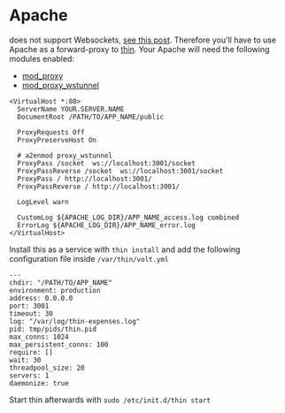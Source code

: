 # Apache

does not support Websockets, [see this post](https://github.com/phusion/passenger/issues/1202).
Therefore you'll have to use Apache as a forward-proxy to [thin](http://code.macournoyer.com/thin/).
Your Apache will need the following modules enabled:
- [mod_proxy](http://httpd.apache.org/docs/2.4/mod/mod_proxy.html)
- [mod_proxy_wstunnel](http://httpd.apache.org/docs/2.4/mod/mod_proxy_wstunnel.html)

```
<VirtualHost *:80>
  ServerName YOUR.SERVER.NAME
  DocumentRoot /PATH/TO/APP_NAME/public

  ProxyRequests Off
  ProxyPreserveHost On

  # a2enmod proxy_wstunnel
  ProxyPass /socket  ws://localhost:3001/socket
  ProxyPassReverse /socket  ws://localhost:3001/socket
  ProxyPass / http://localhost:3001/
  ProxyPassReverse / http://localhost:3001/

  LogLevel warn

  CustomLog ${APACHE_LOG_DIR}/APP_NAME_access.log combined
  ErrorLog ${APACHE_LOG_DIR}/APP_NAME_error.log
</VirtualHost>
```

Install this as a service with `thin install` and add the following configuration file inside `/var/thin/volt.yml`

```
---
chdir: "/PATH/TO/APP_NAME"
environment: production
address: 0.0.0.0
port: 3001
timeout: 30
log: "/var/log/thin-expenses.log"
pid: tmp/pids/thin.pid
max_conns: 1024
max_persistent_conns: 100
require: []
wait: 30
threadpool_size: 20
servers: 1
daemonize: true
```

Start thin afterwards with `sudo /etc/init.d/thin start`
